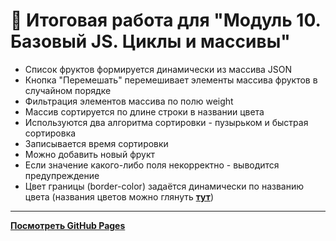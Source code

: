 # 🚀 Итоговая работа для "Модуль 10. Базовый JS. Циклы и массивы"

* Список фруктов формируется динамически из массива JSON
* Кнопка "Перемешать" перемешивает элементы массива фруктов в случайном порядке
* Фильтрация элементов массива по полю weight
* Массив сортируется по длине строки в названии цвета
* Используются два алгоритма сортировки - пузырьком и быстрая сортировка
* Записывается время сортировки
* Можно добавить новый фрукт
* Если значение какого-либо поля некорректно - выводится предупреждение
* Цвет границы (border-color) задаётся динамически по названию цвета (названия цветов можно глянуть [**тут**](https://htmlcolorcodes.com/color-names/))

---

[**Посмотреть GitHub Pages**](https://creedofcoding.github.io/javascript_practice_2/)